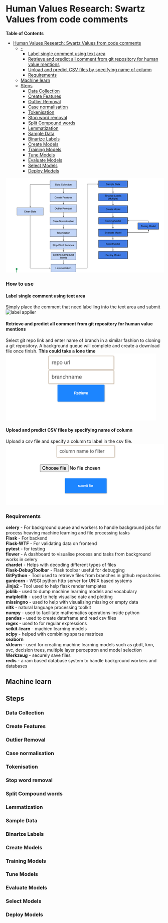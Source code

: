 # Human Values Research: Swartz Values from code comments

<!-- markdown-toc start - Don't edit this section. Run M-x markdown-toc-refresh-toc -->
**Table of Contents**

- [Human Values Research: Swartz Values from code comments](#human-values-research-swartz-values-from-code-comments)
    - [-](#-)
        - [Label single comment using text area](#label-single-comment-using-text-area)
        - [Retrieve and predict all comment from git repository for human value mentions](#retrieve-and-predict-all-comment-from-git-repository-for-human-value-mentions)
        - [Upload and predict CSV files by specifying name of column](#upload-and-predict-csv-files-by-specifying-name-of-column)
        - [Requirements](#requirements)
    - [Machine learn](#machine-learn)
    - [Steps](#steps)
        - [Data Collection](#data-collection)
        - [Create Features](#create-features)
        - [Outlier Removal](#outlier-removal)
        - [Case normalisation](#case-normalisation)
        - [Tokenisation](#tokenisation)
        - [Stop word removal](#stop-word-removal)
        - [Split Compound words](#split-compound-words)
        - [Lemmatization](#lemmatization)
        - [Sample Data](#sample-data)
        - [Binarize Labels](#binarize-labels)
        - [Create Models](#create-models)
        - [Training Models](#training-models)
        - [Tune Models](#tune-models)
        - [Evaluate Models](#evaluate-models)
        - [Select Models](#select-models)
        - [Deploy Models](#deploy-models)

<!-- markdown-toc end -->

![label applier](readme_files/pic4.png) 

### How to use

#### Label single comment using text area
Simply place the comment that need labelling into the text area and submit
![label applier](readme_files/pic1.png') 

#### Retrieve and predict all comment from git repository for human value mentions
Select git repo link and enter name of branch in a similar fashion to cloning a git repository. A background queue will complete and create a download file once finish. **This could take a lone time**
![label applier](readme_files/pic2.png) 


#### Upload and predict CSV files by specifying name of column
Upload a csv file and specify a column to label in the csv file.
![label applier](readme_files/pic3.png) 

### Requirements
**celery** - For background queue and workers to handle background jobs for process heaving machine learning and file processing tasks <br />
**Flask** - For backend <br />
**Flask-WTF** - For validating data on frontend <br />
**pytest** - for testing <br />
**flower** - A dashboard to visualise process and tasks from background works in celery <br />
**chardet** - Helps with decoding different types of files <br />
**Flask-DebugToolbar** - Flask toolbar useful for debugging <br />
**GitPython** - Tool used to retrieve files from branches in github repositories <br />
**gunicorn** - WSGI python http server for UNIX based systems <br />
**Jinja2** - Tool used to help flask render templates <br />
**joblib** - used to dump machine learning models and vocabulary <br />
**matplotlib** - used to help visualise date and plotting <br />
**missingno** - used to help with visualising missing or empty data <br />
**nltk** - natural language processing toolkit <br />
**numpy** - used to facilitate mathematics operations inside python <br />
**pandas** - used to create dataframe and read csv files  <br />
**regex** - used to for regular expressions <br />
**scikit-learn** - machien learning models  <br />
**scipy** - helped with combining sparse matrices <br />
**seaborn** <br />
**sklearn** - used for creating machine learning models such as gbdt, knn, svc, decision trees, multiple layer perceptron and model selection <br />
**Werkzeug** - securely save files <br />
**redis** - a ram based database system to handle background workers and databases <br />



## Machine learn

## Steps

### Data Collection

### Create Features

### Outlier Removal

### Case normalisation

### Tokenisation

### Stop word removal

### Split Compound words

### Lemmatization

### Sample Data

### Binarize Labels

### Create Models

### Training Models

### Tune Models

### Evaluate Models

### Select Models

### Deploy Models


